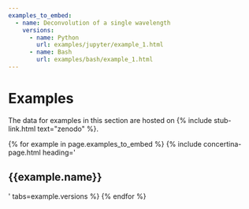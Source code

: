 ```yaml
---
examples_to_embed:
  - name: Deconvolution of a single wavelength
    versions:
      - name: Python
        url: examples/jupyter/example_1.html
      - name: Bash
        url: examples/bash/example_1.html
---
```



# Examples #

The data for examples in this section are hosted on {% include stub-link.html text="zenodo" %}.

{% for example in page.examples_to_embed %}
	{% include concertina-page.html heading='<h2>{{example.name}}</h2>' tabs=example.versions %}
{% endfor %}